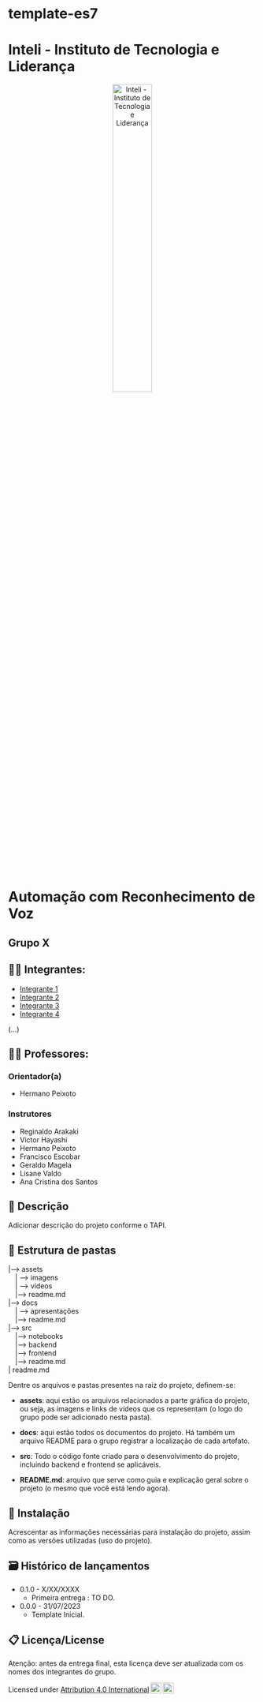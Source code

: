 # template-es7

# Inteli - Instituto de Tecnologia e Liderança 

<p align="center">
<a href= "https://www.inteli.edu.br/"><img src="assets/inteli.png" alt="Inteli - Instituto de Tecnologia e Liderança" border="0" width=40% height=40%></a>
</p>

<br>

# Automação com Reconhecimento de Voz

## Grupo X

## 👨‍🎓 Integrantes: 
- <a href="https://www.linkedin.com/in/">Integrante 1</a>
- <a href="https://www.linkedin.com/in/">Integrante 2</a>
- <a href="https://www.linkedin.com/in/">Integrante 3</a>
- <a href="https://www.linkedin.com/in/">Integrante 4</a>

(...)

## 👩‍🏫 Professores:
### Orientador(a) 
- Hermano Peixoto

### Instrutores
- Reginaldo Arakaki
- Victor Hayashi
- Hermano Peixoto
- Francisco Escobar
- Geraldo Magela
- Lisane Valdo
- Ana Cristina dos Santos

## 📜 Descrição

Adicionar descrição do projeto conforme o TAPI.

## 📁 Estrutura de pastas

|--> assets<br>
  &emsp;| --> imagens <br>
  &emsp;| --> videos <br>
  &emsp;|--> readme.md<br>
|--> docs<br>
  &emsp;| --> apresentações <br>
  &emsp;|--> readme.md<br>
|--> src<br>
  &emsp;|--> notebooks<br>
  &emsp;|--> backend<br>
  &emsp;|--> frontend<br>
  &emsp;|--> readme.md<br>
| readme.md<br>

Dentre os arquivos e pastas presentes na raiz do projeto, definem-se:

- <b>assets</b>: aqui estão os arquivos relacionados a parte gráfica do projeto, ou seja, as imagens e links de vídeos que os representam (o logo do grupo pode ser adicionado nesta pasta).

- <b>docs</b>: aqui estão todos os documentos do projeto. Há também um arquivo README para o grupo registrar a localização de cada artefato.

- <b>src</b>: Todo o código fonte criado para o desenvolvimento do projeto, incluindo backend e frontend se aplicáveis.

- <b>README.md</b>: arquivo que serve como guia e explicação geral sobre o projeto (o mesmo que você está lendo agora).

## 🔧 Instalação

Acrescentar as informações necessárias para instalação do projeto, assim como as versões utilizadas (uso do projeto).


## 🗃 Histórico de lançamentos

* 0.1.0 - X/XX/XXXX
    * Primeira entrega : TO DO.
* 0.0.0 - 31/07/2023
    * Template Inicial.

## 📋 Licença/License

Atenção: antes da entrega final, esta licença deve ser atualizada com os nomes dos integrantes do grupo.

Licensed under <a href="http://creativecommons.org/licenses/by/4.0/?ref=chooser-v1" target="_blank" rel="license noopener noreferrer" style="display:inline-block;">Attribution 4.0 International<img style="height:22px!important;margin-left:3px;vertical-align:text-bottom;" src="https://mirrors.creativecommons.org/presskit/icons/cc.svg?ref=chooser-v1"><img style="height:22px!important;margin-left:3px;vertical-align:text-bottom;" src="https://mirrors.creativecommons.org/presskit/icons/by.svg?ref=chooser-v1"></a></p>
